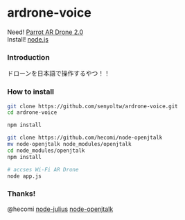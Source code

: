 ardrone-voice
=============
Need! [Parrot AR Drone 2.0](http://www.amazon.co.jp/gp/product/B00HYO158Q?ie=UTF8&camp=1207&creative=8411&creativeASIN=B00HYO158Q&linkCode=shr&tag=senyoltw-22&qid=1414738801&sr=8-3&keywords=AR+Drone+2)  
Install! [node.js](http://ja.wikipedia.org/wiki/Node.js)

### Introduction
ドローンを日本語で操作するやつ！！
### How to install
```bash
git clone https://github.com/senyoltw/ardrone-voice.git
cd ardrone-voice

npm install

git clone https://github.com/hecomi/node-openjtalk
mv node-openjtalk node_modules/openjtalk
cd node_modules/openjtalk
npm install

# accses Wi-Fi AR Drone
node app.js
```

### Thanks!
@hecomi [node-julius](https://github.com/hecomi/node-julius) [node-openjtalk](https://github.com/hecomi/node-openjtalk)
